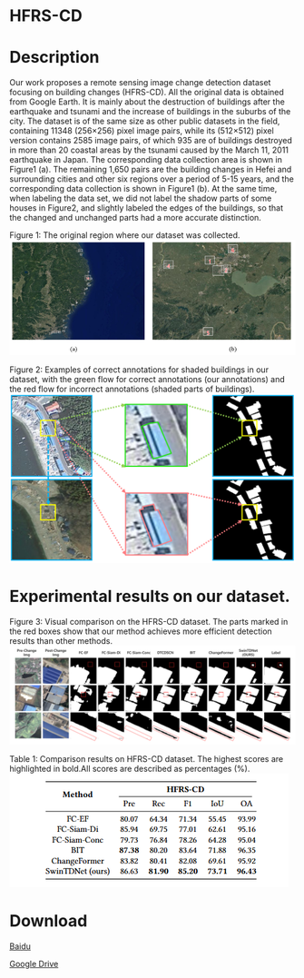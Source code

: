 # HFRS-CD
# Description
  Our work proposes a remote sensing image change detection dataset focusing on building changes (HFRS-CD). All the original data is obtained from Google Earth. It is mainly about the destruction of buildings after the earthquake and tsunami and the increase of buildings in the suburbs of the city.
  The dataset is of the same size as other public datasets in the field, containing 11348 (256×256) pixel image pairs, while its (512×512) pixel version contains 2585 image pairs, of which 935 are of buildings destroyed in more than 20 coastal areas by the tsunami caused by the March 11, 2011 earthquake in Japan. The corresponding data collection area is shown in Figure1 (a). The remaining 1,650 pairs are the building changes in Hefei and surrounding cities and other six regions over a period of 5-15 years, and the corresponding data collection is shown in Figure1 (b). At the same time, when labeling the data set, we did not label the shadow parts of some houses in Figure2, and slightly labeled the edges of the buildings, so that the changed and unchanged parts had a more accurate distinction.

Figure 1: The original region where our dataset was collected.
![image](images/Data_collection_area.png)

Figure 2: Examples of correct annotations for shaded buildings in our dataset, with the green flow for correct annotations (our annotations) and the red flow for incorrect annotations (shaded parts of buildings).
![image](images/change_1.png)


# Experimental results on our dataset.
Figure 3: Visual comparison on the HFRS-CD dataset. The parts marked in the red boxes show that our method achieves more efficient detection results than other methods.
![image](images/HFRS.png)

Table 1: Comparison results on HFRS-CD dataset. The highest scores are highlighted in bold.All scores are described as percentages (%).
![image](images/image.png)

# Download

[Baidu](https://pan.baidu.com/s/1A0PRx--25aI8ulT1hX4njQ?pwd=HFRS)  

[Google Drive](https://drive.google.com/drive/folders/1Ev6QFUtGKDqwJpwyOY4SCZ0PZX15Qxuh?usp=drive_link)
